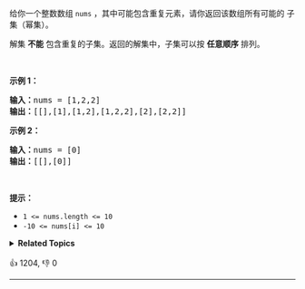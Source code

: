 <p>给你一个整数数组 <code>nums</code> ，其中可能包含重复元素，请你返回该数组所有可能的 <span data-keyword="subset">子集</span>（幂集）。</p>

<p>解集 <strong>不能</strong> 包含重复的子集。返回的解集中，子集可以按 <strong>任意顺序</strong> 排列。</p>

<div class="original__bRMd"> 
 <div> 
  <p>&nbsp;</p> 
 </div>
</div>

<p><strong>示例 1：</strong></p>

<pre>
<strong>输入：</strong>nums = [1,2,2]
<strong>输出：</strong>[[],[1],[1,2],[1,2,2],[2],[2,2]]
</pre>

<p><strong>示例 2：</strong></p>

<pre>
<strong>输入：</strong>nums = [0]
<strong>输出：</strong>[[],[0]]
</pre>

<p>&nbsp;</p>

<p><strong>提示：</strong></p>

<ul> 
 <li><code>1 &lt;= nums.length &lt;= 10</code></li> 
 <li><code>-10 &lt;= nums[i] &lt;= 10</code></li> 
</ul>

<details><summary><strong>Related Topics</strong></summary>位运算 | 数组 | 回溯</details><br>

<div>👍 1204, 👎 0<span style='float: right;'></span></div>

<div id="labuladong"><hr>

</div>

